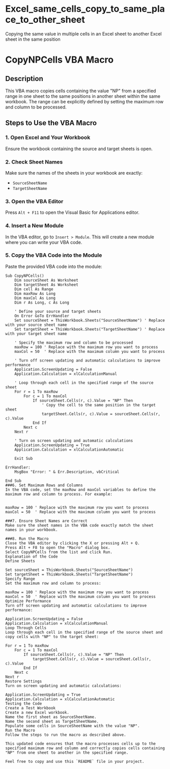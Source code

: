# Excel_same_cells_copy_to_same_place_to_other_sheet
Copying the same value in  multiple cells in an Excel sheet to another Excel sheet in the same position
# CopyNPCells VBA Macro

## Description
This VBA macro copies cells containing the value "NP" from a specified range in one sheet to the same positions in another sheet within the same workbook. The range can be explicitly defined by setting the maximum row and column to be processed.

## Steps to Use the VBA Macro

### 1. Open Excel and Your Workbook
Ensure the workbook containing the source and target sheets is open.

### 2. Check Sheet Names
Make sure the names of the sheets in your workbook are exactly:
- `SourceSheetName`
- `TargetSheetName`

### 3. Open the VBA Editor
Press `Alt + F11` to open the Visual Basic for Applications editor.

### 4. Insert a New Module
In the VBA editor, go to `Insert > Module`. This will create a new module where you can write your VBA code.

### 5. Copy the VBA Code into the Module
Paste the provided VBA code into the module:

```vba
Sub CopyNPCells()
    Dim sourceSheet As Worksheet
    Dim targetSheet As Worksheet
    Dim cell As Range
    Dim maxRow As Long
    Dim maxCol As Long
    Dim r As Long, c As Long

    ' Define your source and target sheets
    On Error GoTo ErrHandler
    Set sourceSheet = ThisWorkbook.Sheets("SourceSheetName") ' Replace with your source sheet name
    Set targetSheet = ThisWorkbook.Sheets("TargetSheetName") ' Replace with your target sheet name

    ' Specify the maximum row and column to be processed
    maxRow = 100 ' Replace with the maximum row you want to process
    maxCol = 50  ' Replace with the maximum column you want to process

    ' Turn off screen updating and automatic calculations to improve performance
    Application.ScreenUpdating = False
    Application.Calculation = xlCalculationManual

    ' Loop through each cell in the specified range of the source sheet
    For r = 1 To maxRow
        For c = 1 To maxCol
            If sourceSheet.Cells(r, c).Value = "NP" Then
                ' Copy the cell to the same position in the target sheet
                targetSheet.Cells(r, c).Value = sourceSheet.Cells(r, c).Value
            End If
        Next c
    Next r

    ' Turn on screen updating and automatic calculations
    Application.ScreenUpdating = True
    Application.Calculation = xlCalculationAutomatic

    Exit Sub

ErrHandler:
    MsgBox "Error: " & Err.Description, vbCritical

End Sub
###6. Set Maximum Rows and Columns
In the VBA code, set the maxRow and maxCol variables to define the maximum row and column to process. For example:


maxRow = 100 ' Replace with the maximum row you want to process
maxCol = 50  ' Replace with the maximum column you want to process

###7. Ensure Sheet Names are Correct
Make sure the sheet names in the VBA code exactly match the sheet names in your workbook.

###8. Run the Macro
Close the VBA editor by clicking the X or pressing Alt + Q.
Press Alt + F8 to open the "Macro" dialog box.
Select CopyNPCells from the list and click Run.
Explanation of the Code
Define Sheets

Set sourceSheet = ThisWorkbook.Sheets("SourceSheetName")
Set targetSheet = ThisWorkbook.Sheets("TargetSheetName")
Specify Range
Set the maximum row and column to process:

maxRow = 100 ' Replace with the maximum row you want to process
maxCol = 50  ' Replace with the maximum column you want to process
Optimize Performance
Turn off screen updating and automatic calculations to improve performance:

Application.ScreenUpdating = False
Application.Calculation = xlCalculationManual
Loop Through Cells
Loop through each cell in the specified range of the source sheet and copy cells with "NP" to the target sheet:

For r = 1 To maxRow
    For c = 1 To maxCol
        If sourceSheet.Cells(r, c).Value = "NP" Then
            targetSheet.Cells(r, c).Value = sourceSheet.Cells(r, c).Value
        End If
    Next c
Next r
Restore Settings
Turn on screen updating and automatic calculations:

Application.ScreenUpdating = True
Application.Calculation = xlCalculationAutomatic
Testing the Code
Create a Test Workbook
Create a new Excel workbook.
Name the first sheet as SourceSheetName.
Name the second sheet as TargetSheetName.
Populate some cells in SourceSheetName with the value "NP".
Run the Macro
Follow the steps to run the macro as described above.

This updated code ensures that the macro processes cells up to the specified maximum row and column and correctly copies cells containing "NP" from one sheet to another in the specified range.

Feel free to copy and use this `README` file in your project.




